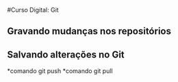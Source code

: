 #Curso Digital: Git

## Gravando mudanças nos repositórios

## Salvando alterações no Git
*comando git push
*comando git pull
